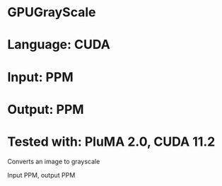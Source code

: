 # GPUGrayScale
# Language: CUDA
# Input: PPM
# Output: PPM
# Tested with: PluMA 2.0, CUDA 11.2

Converts an image to grayscale

Input PPM, output PPM
